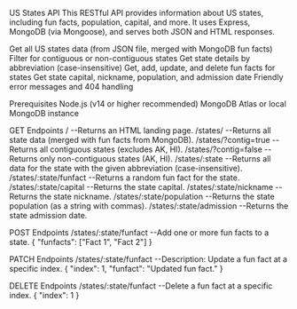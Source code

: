 US States API
This RESTful API provides information about US states, including fun facts, population, capital, and more. It uses Express, MongoDB (via Mongoose), and serves both JSON and HTML responses.

Get all US states data (from JSON file, merged with MongoDB fun facts)
Filter for contiguous or non-contiguous states
Get state details by abbreviation (case-insensitive)
Get, add, update, and delete fun facts for states
Get state capital, nickname, population, and admission date
Friendly error messages and 404 handling

Prerequisites
Node.js (v14 or higher recommended)
MongoDB Atlas or local MongoDB instance

GET Endpoints
/ --Returns an HTML landing page.
/states/ --Returns all state data (merged with fun facts from MongoDB).
/states/?contig=true --Returns all contiguous states (excludes AK, HI).
/states/?contig=false --Returns only non-contiguous states (AK, HI).
/states/:state --Returns all data for the state with the given abbreviation (case-insensitive).
/states/:state/funfact --Returns a random fun fact for the state.
/states/:state/capital --Returns the state capital.
/states/:state/nickname --Returns the state nickname.
/states/:state/population --Returns the state population (as a string with commas).
/states/:state/admission --Returns the state admission date.

POST Endpoints
/states/:state/funfact --Add one or more fun facts to a state.
  { "funfacts": ["Fact 1", "Fact 2"] }

PATCH Endpoints
/states/:state/funfact --Description: Update a fun fact at a specific index.
  { "index": 1, "funfact": "Updated fun fact." }

DELETE Endpoints
/states/:state/funfact --Delete a fun fact at a specific index.
  { "index": 1 }
